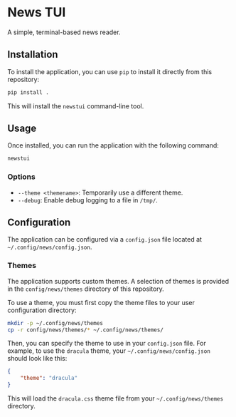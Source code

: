 # News TUI

A simple, terminal-based news reader.

## Installation

To install the application, you can use `pip` to install it directly from this repository:

```bash
pip install .
```

This will install the `newstui` command-line tool.

## Usage

Once installed, you can run the application with the following command:

```bash
newstui
```

### Options

-   `--theme <themename>`: Temporarily use a different theme.
-   `--debug`: Enable debug logging to a file in `/tmp/`.

## Configuration

The application can be configured via a `config.json` file located at `~/.config/news/config.json`.

### Themes

The application supports custom themes. A selection of themes is provided in the `config/news/themes` directory of this repository.

To use a theme, you must first copy the theme files to your user configuration directory:

```bash
mkdir -p ~/.config/news/themes
cp -r config/news/themes/* ~/.config/news/themes/
```

Then, you can specify the theme to use in your `config.json` file. For example, to use the `dracula` theme, your `~/.config/news/config.json` should look like this:

```json
{
    "theme": "dracula"
}
```

This will load the `dracula.css` theme file from your `~/.config/news/themes` directory.